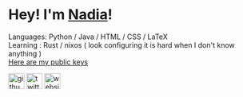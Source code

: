 # Hey! I'm [Nadia][pronouns]!

Languages: Python / Java / HTML / CSS / LaTeX\
Learning : Rust / nixos ( look configuring it is hard when I don't know anything )\
[Here are my public keys][keys]

[<img src='https://cdn.simpleicons.org/github/ff006f' alt='github' height='32'>](https://github.com/nyadiia)  [<img src='https://cdn.simpleicons.org/twitter/ff006f' alt='twitter' height='32'>](https://twitter.com/PASTELPARASIlE)  [<img src='https://cdn.simpleicons.org/icloud/ff006f' alt='website' height='32'>](mikufan.page)

[pronouns]: https://en.pronouns.page/@nyadiia
[keys]: https://github.com/nyadiia.keys

